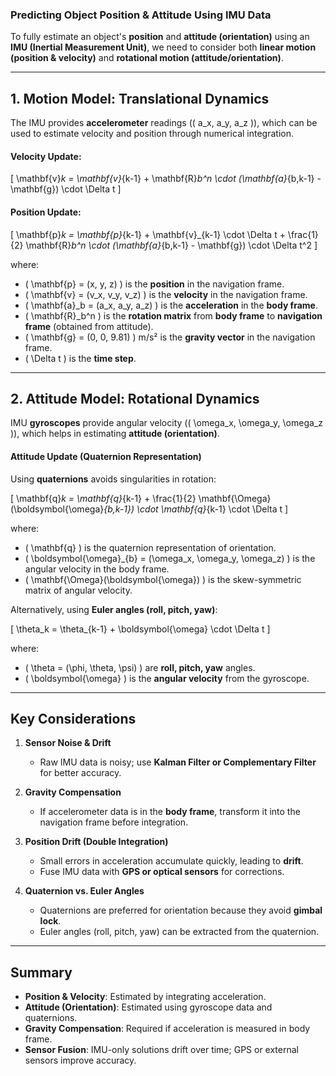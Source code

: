 ### **Predicting Object Position & Attitude Using IMU Data**
To fully estimate an object's **position** and **attitude (orientation)** using an **IMU (Inertial Measurement Unit)**, we need to consider both **linear motion (position & velocity)** and **rotational motion (attitude/orientation)**.

---

## **1. Motion Model: Translational Dynamics**
The IMU provides **accelerometer** readings (\( a_x, a_y, a_z \)), which can be used to estimate velocity and position through numerical integration.

#### **Velocity Update:**
\[
\mathbf{v}_k = \mathbf{v}_{k-1} + \mathbf{R}_b^n \cdot (\mathbf{a}_{b,k-1} - \mathbf{g}) \cdot \Delta t
\]

#### **Position Update:**
\[
\mathbf{p}_k = \mathbf{p}_{k-1} + \mathbf{v}_{k-1} \cdot \Delta t + \frac{1}{2} \mathbf{R}_b^n \cdot (\mathbf{a}_{b,k-1} - \mathbf{g}) \cdot \Delta t^2
\]

where:
- \( \mathbf{p} = (x, y, z) \) is the **position** in the navigation frame.
- \( \mathbf{v} = (v_x, v_y, v_z) \) is the **velocity** in the navigation frame.
- \( \mathbf{a}_b = (a_x, a_y, a_z) \) is the **acceleration** in the **body frame**.
- \( \mathbf{R}_b^n \) is the **rotation matrix** from **body frame** to **navigation frame** (obtained from attitude).
- \( \mathbf{g} = (0, 0, 9.81) \) m/s² is the **gravity vector** in the navigation frame.
- \( \Delta t \) is the **time step**.

---

## **2. Attitude Model: Rotational Dynamics**
IMU **gyroscopes** provide angular velocity (\( \omega_x, \omega_y, \omega_z \)), which helps in estimating **attitude (orientation)**.

#### **Attitude Update (Quaternion Representation)**
Using **quaternions** avoids singularities in rotation:

\[
\mathbf{q}_k = \mathbf{q}_{k-1} + \frac{1}{2} \mathbf{\Omega} (\boldsymbol{\omega}_{b,k-1}) \cdot \mathbf{q}_{k-1} \cdot \Delta t
\]

where:
- \( \mathbf{q} \) is the quaternion representation of orientation.
- \( \boldsymbol{\omega}_{b} = (\omega_x, \omega_y, \omega_z) \) is the angular velocity in the body frame.
- \( \mathbf{\Omega}(\boldsymbol{\omega}) \) is the skew-symmetric matrix of angular velocity.

Alternatively, using **Euler angles (roll, pitch, yaw)**:

\[
\theta_k = \theta_{k-1} + \boldsymbol{\omega} \cdot \Delta t
\]

where:
- \( \theta = (\phi, \theta, \psi) \) are **roll, pitch, yaw** angles.
- \( \boldsymbol{\omega} \) is the **angular velocity** from the gyroscope.

---

## **Key Considerations**
1. **Sensor Noise & Drift**  
   - Raw IMU data is noisy; use **Kalman Filter or Complementary Filter** for better accuracy.

2. **Gravity Compensation**  
   - If accelerometer data is in the **body frame**, transform it into the navigation frame before integration.

3. **Position Drift (Double Integration)**  
   - Small errors in acceleration accumulate quickly, leading to **drift**.
   - Fuse IMU data with **GPS or optical sensors** for corrections.

4. **Quaternion vs. Euler Angles**  
   - Quaternions are preferred for orientation because they avoid **gimbal lock**.
   - Euler angles (roll, pitch, yaw) can be extracted from the quaternion.

---

## **Summary**
- **Position & Velocity**: Estimated by integrating acceleration.
- **Attitude (Orientation)**: Estimated using gyroscope data and quaternions.
- **Gravity Compensation**: Required if acceleration is measured in body frame.
- **Sensor Fusion**: IMU-only solutions drift over time; GPS or external sensors improve accuracy.

